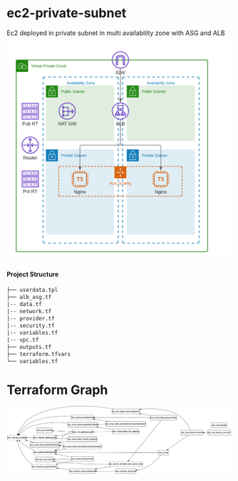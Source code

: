 # ec2-private-subnet
Ec2 deployed in private subnet in multi availability zone with ASG and ALB 

![AWS Architecture](./AWS-VPC-ASG-Nginx.png)

#### Project Structure

```
├── userdata.tpl
├── alb_asg.tf
|-- data.tf
|-- network.tf
|-- provider.tf
|-- security.tf
|-- variables.tf
|-- vpc.tf
├── outputs.tf
├── terraform.tfvars
└── variables.tf
```

# Terraform Graph 
![Alt text](image.png)